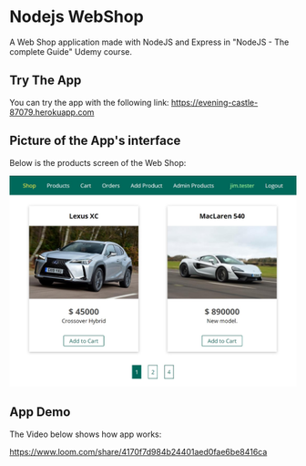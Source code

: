 # Nodejs WebShop

A Web Shop application made with NodeJS and Express in "NodeJS - The complete Guide" Udemy course.

## Try The App

You can try the app with the following link: https://evening-castle-87079.herokuapp.com

## Picture of the App's interface

Below is the products screen of the Web Shop:

<img src="https://github.com/mtleinon/training/blob/master/images/webshop.jpg" width="600px">

## App Demo

The Video below shows how app works:

https://www.loom.com/share/4170f7d984b24401aed0fae6be8416ca
